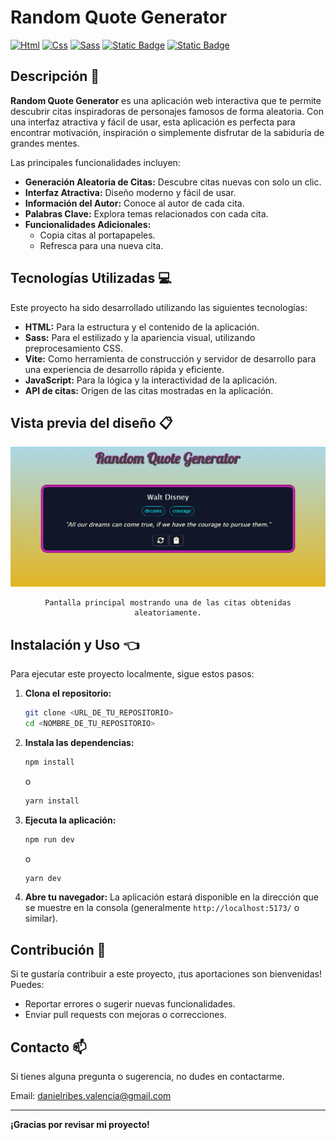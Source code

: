 # Random Quote Generator

[![Html](https://img.shields.io/badge/HTML-white?style=for-the-badge&logo=html5&logoColor=white&labelColor=black&color=%23E34F26)]()
[![Css](https://img.shields.io/badge/css-white?style=for-the-badge&logo=css3&logoColor=white&labelColor=black&color=blue)]()
[![Sass](https://img.shields.io/badge/SASS-black?style=for-the-badge&logo=Sass&logoColor=white&labelColor=black&color=%23CC6699)]()
[![Static Badge](https://img.shields.io/badge/VITE-green?style=for-the-badge&logo=vite&logoColor=white&logoSize=auto&labelColor=black)]()
[![Static Badge](https://img.shields.io/badge/JAVASCRIPT-yellow?style=for-the-badge&logo=javascript&logoColor=white&labelColor=black&color=rgb(247%2C%20247%2C%2017))]()


## Descripción :memo:
**Random Quote Generator** es una aplicación web interactiva que te permite descubrir citas inspiradoras de personajes famosos de forma aleatoria. Con una interfaz atractiva 
y fácil de usar, esta aplicación es perfecta para encontrar motivación, inspiración o simplemente disfrutar de la sabiduría de grandes mentes.

Las principales funcionalidades incluyen:

* **Generación Aleatoria de Citas:** Descubre citas nuevas con solo un clic.
* **Interfaz Atractiva:** Diseño moderno y fácil de usar.
* **Información del Autor:** Conoce al autor de cada cita.
* **Palabras Clave:** Explora temas relacionados con cada cita.
* **Funcionalidades Adicionales:**
  - Copia citas al portapapeles.
  - Refresca para una nueva cita.


## Tecnologías Utilizadas :computer:

Este proyecto ha sido desarrollado utilizando las siguientes tecnologías:

* **HTML:** Para la estructura y el contenido de la aplicación.
* **Sass:** Para el estilizado y la apariencia visual, utilizando preprocesamiento CSS.
* **Vite:** Como herramienta de construcción y servidor de desarrollo para una experiencia de desarrollo rápida y eficiente.
* **JavaScript:** Para la lógica y la interactividad de la aplicación.
* **API de citas:** Origen de las citas mostradas en la aplicación.

## Vista previa del diseño :clipboard:

  <div align="center">
    <img src="random-quote-generator.png" width="600px" style="text-align:center;">
    
    Pantalla principal mostrando una de las citas obtenidas aleatoriamente.
  </div>
  

## Instalación y Uso 👈


Para ejecutar este proyecto localmente, sigue estos pasos:

1.  **Clona el repositorio:**
    ```bash
    git clone <URL_DE_TU_REPOSITORIO>
    cd <NOMBRE_DE_TU_REPOSITORIO>
    ```

2.  **Instala las dependencias:**
    ```bash
    npm install
    ```
    o
    ```bash
    yarn install
    ```

3.  **Ejecuta la aplicación:**
    ```bash
    npm run dev
    ```
    o
    ```bash
    yarn dev
    ```

4.  **Abre tu navegador:** La aplicación estará disponible en la dirección que se muestre en la consola (generalmente `http://localhost:5173/` o similar).

## Contribución  :information_desk_person:

Si te gustaría contribuir a este proyecto, ¡tus aportaciones son bienvenidas! Puedes:

* Reportar errores o sugerir nuevas funcionalidades.
* Enviar pull requests con mejoras o correcciones.

## Contacto 📫

Si tienes alguna pregunta o sugerencia, no dudes en contactarme.

Email: danielribes.valencia@gmail.com

---

**¡Gracias por revisar mi proyecto!**
